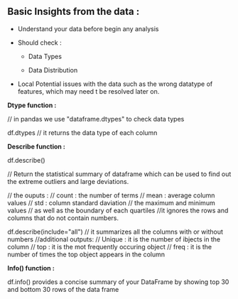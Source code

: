 ## Basic Insights from the data :

  * Understand your data before begin any analysis

  * Should check :

      * Data Types

      * Data Distribution

  * Local Potential issues with the data such as the wrong datatype of features, which may need t be resolved later on.

**Dtype function :**

  // in pandas we use "dataframe.dtypes" to check data types

  df.dtypes  // it returns the data type of each column

**Describe function :**

  df.describe()

  // Return the statistical summary of dataframe which can be used to find out the extreme outliers and large deviations.

  // the ouputs :
        // count : the number of terms
        // mean : average column values
        // std : column standard daviation
        // the maximum and minimum values
        // as well as the boundary of each quartiles
        //it ignores the rows and columns that do not contain numbers.

  df.describe(include="all") // it summarizes all the columns with or without numbers
  //additional outputs:
        // Unique : it is the number of ibjects in the column
        // top : it is the mot frequently occuring object
        // freq : it is the number of times the top object appears in the column

**Info() function :**

  df.info() provides a concise summary of your DataFrame by showing top 30 and bottom 30 rows of the data frame
